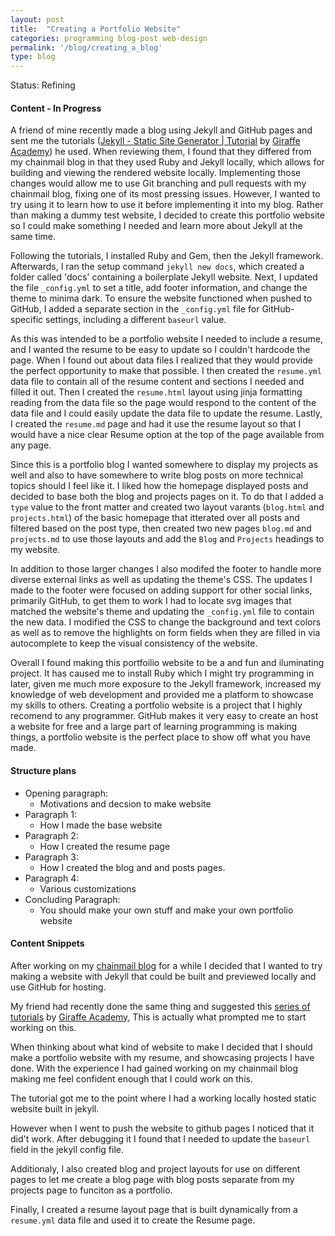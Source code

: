 ```yaml
---
layout: post
title:  "Creating a Portfolio Website"
categories: programming blog-post web-design
permalink: '/blog/creating_a_blog'
type: blog
---
```


Status: Refining

#### Content - In Progress

A friend of mine recently made a blog using Jekyll and GitHub pages and sent me the tutorials ([Jekyll - Static Site Generator | Tutorial](https://www.youtube.com/playlist?list=PLLAZ4kZ9dFpOPV5C5Ay0pHaa0RJFhcmcB) by [Giraffe Academy](https://www.giraffeacademy.com/)) he used. When reviewing them, I found that they differed from my chainmail blog in that they used Ruby and Jekyll locally, which allows for building and viewing the rendered website locally. Implementing those changes would allow me to use Git branching and pull requests with my chainmail blog, fixing one of its most pressing issues. However, I wanted to try using it to learn how to use it before implementing it into my blog. Rather than making a dummy test website, I decided to create this portfolio website so I could make something I needed and learn more about Jekyll at the same time.

Following the tutorials, I installed Ruby and Gem, then the Jekyll framework. Afterwards, I ran the setup command `jekyll new docs`, which created a folder called 'docs' containing a boilerplate Jekyll website. Next, I updated the file `_config.yml` to set a title, add footer information, and change the theme to minima dark. To ensure the website functioned when pushed to GitHub, I added a separate section in the `_config.yml` file for GitHub-specific settings, including a different `baseurl` value.

As this was intended to be a portfolio website I needed to include a resume, and I wanted the resume to be easy to update so I couldn't hardcode the page. When I found out about data files I realized that they would provide the perfect opportunity to make that possible. I then created the `resume.yml` data file to contain all of the resume content and sections I needed and filled it out. Then I created the `resume.html` layout using jinja formatting reading from the data file so the page would respond to the content of the data file and I could easily update the data file to update the resume. Lastly, I created the `resume.md` page and had it use the resume layout so that I would have a nice clear Resume option at the top of the page available from any page.

Since this is a portfolio blog I wanted somewhere to display my projects as well and also to have somewhere to write blog posts on more technical topics should I feel like it. I liked how the homepage displayed posts and decided to base both the blog and projects pages on it. To do that I added a `type` value to the front matter and created two layout varants (`blog.html` and `projects.html`) of the basic homepage that itterated over all posts and filtered based on the post type, then created two new pages `blog.md` and `projects.md` to use those layouts and add the `Blog` and `Projects` headings to my website.

In addition to those larger changes I also modifed the footer to handle more diverse external links as well as updating the theme's CSS. The updates I made to the footer were focused on adding support for other social links, primarily GitHub, to get them to work I had to locate svg images that matched the website's theme and updating the `_config.yml` file to contain the new data. I modified the CSS to change the background and text colors as well as to remove the highlights on form fields when they are filled in via autocomplete to keep the visual consistency of the website.

Overall I found making this portfoilio website to be a and fun and iluminating project. It has caused me to install Ruby which I might try programming in later, given me much more exposure to the Jekyll framework, increased my knowledge of web development and provided me a platform to showcase my skills to others. Creating a portfolio website is a project that I highly recomend to any programmer. GitHub makes it very easy to create an host a website for free and a large part of learning programming is making things, a portfolio website is the perfect place to show off what you have made.

#### Structure plans

* Opening paragraph:
    * Motivations and decsion to make website
* Paragraph 1:
    * How I made the base website
* Paragraph 2:
    * How I created the resume page
* Paragraph 3:
    * How I created the blog and and posts pages.
* Paragraph 4:
    * Various customizations
* Concluding Paragraph:
    * You should make your own stuff and make your own portfolio website


#### Content Snippets

After working on my [chainmail blog]() for a while I decided that I wanted to try making a website with Jekyll that could be built and previewed locally and use GitHub for hosting.

My friend had recently done the same thing and suggested this [series of tutorials](https://www.youtube.com/playlist?list=PLLAZ4kZ9dFpOPV5C5Ay0pHaa0RJFhcmcB) by [Giraffe Academy](https://www.giraffeacademy.com/), This is actually what prompted me to start working on this.

When thinking about what kind of website to make I decided that I should make a portfolio website with my resume, and showcasing projects I have done. With the experience I had gained working on my chainmail blog making me feel confident enough that I could work on this.

The tutorial got me to the point where I had a working locally hosted static website built in jekyll.

However when I went to push the website to github pages I noticed that it did't work. After debugging it I found that I needed to update the `baseurl` field in the jekyll config file.

Additionaly, I also created blog and project layouts for use on different pages to let me create a blog page with blog posts separate from my projects page to funciton as a portfolio.

Finally, I created a resume layout page that is built dynamically from a `resume.yml` data file and used it to create the Resume page.
